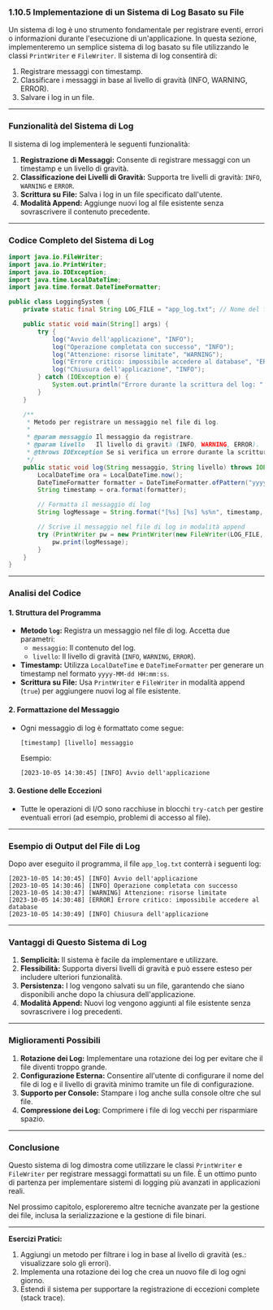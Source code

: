 ### **1.10.5 Implementazione di un Sistema di Log Basato su File**

Un sistema di log è uno strumento fondamentale per registrare eventi, errori o informazioni durante l'esecuzione di un'applicazione. In questa sezione, implementeremo un semplice sistema di log basato su file utilizzando le classi `PrintWriter` e `FileWriter`. Il sistema di log consentirà di:
1. Registrare messaggi con timestamp.
2. Classificare i messaggi in base al livello di gravità (INFO, WARNING, ERROR).
3. Salvare i log in un file.

---

### **Funzionalità del Sistema di Log**

Il sistema di log implementerà le seguenti funzionalità:
1. **Registrazione di Messaggi:** Consente di registrare messaggi con un timestamp e un livello di gravità.
2. **Classificazione dei Livelli di Gravità:** Supporta tre livelli di gravità: `INFO`, `WARNING` e `ERROR`.
3. **Scrittura su File:** Salva i log in un file specificato dall'utente.
4. **Modalità Append:** Aggiunge nuovi log al file esistente senza sovrascrivere il contenuto precedente.

---

### **Codice Completo del Sistema di Log**

```java
import java.io.FileWriter;
import java.io.PrintWriter;
import java.io.IOException;
import java.time.LocalDateTime;
import java.time.format.DateTimeFormatter;

public class LoggingSystem {
    private static final String LOG_FILE = "app_log.txt"; // Nome del file di log

    public static void main(String[] args) {
        try {
            log("Avvio dell'applicazione", "INFO");
            log("Operazione completata con successo", "INFO");
            log("Attenzione: risorse limitate", "WARNING");
            log("Errore critico: impossibile accedere al database", "ERROR");
            log("Chiusura dell'applicazione", "INFO");
        } catch (IOException e) {
            System.out.println("Errore durante la scrittura del log: " + e.getMessage());
        }
    }

    /**
     * Metodo per registrare un messaggio nel file di log.
     *
     * @param messaggio Il messaggio da registrare.
     * @param livello   Il livello di gravità (INFO, WARNING, ERROR).
     * @throws IOException Se si verifica un errore durante la scrittura del file.
     */
    public static void log(String messaggio, String livello) throws IOException {
        LocalDateTime ora = LocalDateTime.now();
        DateTimeFormatter formatter = DateTimeFormatter.ofPattern("yyyy-MM-dd HH:mm:ss");
        String timestamp = ora.format(formatter);

        // Formatta il messaggio di log
        String logMessage = String.format("[%s] [%s] %s%n", timestamp, livello.toUpperCase(), messaggio);

        // Scrive il messaggio nel file di log in modalità append
        try (PrintWriter pw = new PrintWriter(new FileWriter(LOG_FILE, true))) {
            pw.print(logMessage);
        }
    }
}
```

---

### **Analisi del Codice**

#### **1. Struttura del Programma**
- **Metodo `log`:** Registra un messaggio nel file di log. Accetta due parametri:
  - `messaggio`: Il contenuto del log.
  - `livello`: Il livello di gravità (`INFO`, `WARNING`, `ERROR`).
- **Timestamp:** Utilizza `LocalDateTime` e `DateTimeFormatter` per generare un timestamp nel formato `yyyy-MM-dd HH:mm:ss`.
- **Scrittura su File:** Usa `PrintWriter` e `FileWriter` in modalità append (`true`) per aggiungere nuovi log al file esistente.

#### **2. Formattazione del Messaggio**
- Ogni messaggio di log è formattato come segue:
  ```
  [timestamp] [livello] messaggio
  ```
  Esempio:
  ```
  [2023-10-05 14:30:45] [INFO] Avvio dell'applicazione
  ```

#### **3. Gestione delle Eccezioni**
- Tutte le operazioni di I/O sono racchiuse in blocchi `try-catch` per gestire eventuali errori (ad esempio, problemi di accesso al file).

---

### **Esempio di Output del File di Log**

Dopo aver eseguito il programma, il file `app_log.txt` conterrà i seguenti log:
```
[2023-10-05 14:30:45] [INFO] Avvio dell'applicazione
[2023-10-05 14:30:46] [INFO] Operazione completata con successo
[2023-10-05 14:30:47] [WARNING] Attenzione: risorse limitate
[2023-10-05 14:30:48] [ERROR] Errore critico: impossibile accedere al database
[2023-10-05 14:30:49] [INFO] Chiusura dell'applicazione
```

---

### **Vantaggi di Questo Sistema di Log**

1. **Semplicità:** Il sistema è facile da implementare e utilizzare.
2. **Flessibilità:** Supporta diversi livelli di gravità e può essere esteso per includere ulteriori funzionalità.
3. **Persistenza:** I log vengono salvati su un file, garantendo che siano disponibili anche dopo la chiusura dell'applicazione.
4. **Modalità Append:** Nuovi log vengono aggiunti al file esistente senza sovrascrivere i log precedenti.

---

### **Miglioramenti Possibili**

1. **Rotazione dei Log:** Implementare una rotazione dei log per evitare che il file diventi troppo grande.
2. **Configurazione Esterna:** Consentire all'utente di configurare il nome del file di log e il livello di gravità minimo tramite un file di configurazione.
3. **Supporto per Console:** Stampare i log anche sulla console oltre che sul file.
4. **Compressione dei Log:** Comprimere i file di log vecchi per risparmiare spazio.

---

### **Conclusione**

Questo sistema di log dimostra come utilizzare le classi `PrintWriter` e `FileWriter` per registrare messaggi formattati su un file. È un ottimo punto di partenza per implementare sistemi di logging più avanzati in applicazioni reali.

Nel prossimo capitolo, esploreremo altre tecniche avanzate per la gestione dei file, inclusa la serializzazione e la gestione di file binari.

---

**Esercizi Pratici:**
1. Aggiungi un metodo per filtrare i log in base al livello di gravità (es.: visualizzare solo gli errori).
2. Implementa una rotazione dei log che crea un nuovo file di log ogni giorno.
3. Estendi il sistema per supportare la registrazione di eccezioni complete (stack trace).

